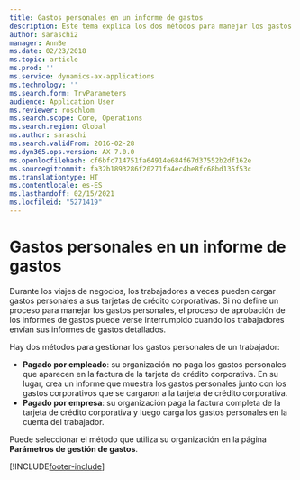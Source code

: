 ```yaml
---
title: Gastos personales en un informe de gastos
description: Este tema explica los dos métodos para manejar los gastos personales de un trabajador en Microsoft Dynamics 365 Finance.
author: saraschi2
manager: AnnBe
ms.date: 02/23/2018
ms.topic: article
ms.prod: ''
ms.service: dynamics-ax-applications
ms.technology: ''
ms.search.form: TrvParameters
audience: Application User
ms.reviewer: roschlom
ms.search.scope: Core, Operations
ms.search.region: Global
ms.author: saraschi
ms.search.validFrom: 2016-02-28
ms.dyn365.ops.version: AX 7.0.0
ms.openlocfilehash: cf6bfc714751fa64914e684f67d37552b2df162e
ms.sourcegitcommit: fa32b1893286f20271fa4ec4be8fc68bd135f53c
ms.translationtype: HT
ms.contentlocale: es-ES
ms.lasthandoff: 02/15/2021
ms.locfileid: "5271419"
---
```

# <a name="personal-expenses-on-an-expense-report"></a>Gastos personales en un informe de gastos

Durante los viajes de negocios, los trabajadores a veces pueden cargar gastos personales a sus tarjetas de crédito corporativas. Si no define un proceso para manejar los gastos personales, el proceso de aprobación de los informes de gastos puede verse interrumpido cuando los trabajadores envían sus informes de gastos detallados. 

Hay dos métodos para gestionar los gastos personales de un trabajador:

- **Pagado por empleado**: su organización no paga los gastos personales que aparecen en la factura de la tarjeta de crédito corporativa. En su lugar, crea un informe que muestra los gastos personales junto con los gastos corporativos que se cargaron a la tarjeta de crédito corporativa.
- **Pagado por empresa**: su organización paga la factura completa de la tarjeta de crédito corporativa y luego carga los gastos personales en la cuenta del trabajador.

Puede seleccionar el método que utiliza su organización en la página **Parámetros de gestión de gastos**.


[!INCLUDE[footer-include](../includes/footer-banner.md)]